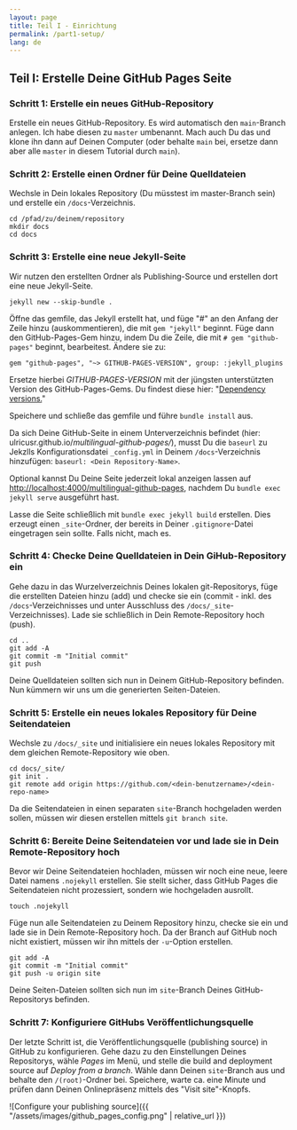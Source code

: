 ```yaml
---
layout: page
title: Teil I - Einrichtung
permalink: /part1-setup/
lang: de
---
```


## Teil I: Erstelle Deine GitHub Pages Seite

### Schritt 1: Erstelle ein neues GitHub-Repository

Erstelle ein neues GitHub-Repository. Es wird automatisch den `main`-Branch anlegen. Ich habe diesen zu `master` umbenannt. Mach auch Du das und klone ihn dann auf Deinen Computer (oder behalte `main` bei, ersetze dann aber alle `master` in diesem Tutorial durch `main`).

### Schritt 2: Erstelle einen Ordner für Deine Quelldateien

Wechsle in Dein lokales Repository (Du müsstest im master-Branch sein) und erstelle ein `/docs`-Verzeichnis.

```
cd /pfad/zu/deinem/repository
mkdir docs
cd docs
```

### Schritt 3: Erstelle eine neue Jekyll-Seite

Wir nutzen den erstellten Ordner als Publishing-Source und erstellen dort eine neue Jekyll-Seite.

`jekyll new --skip-bundle .`

Öffne das gemfile, das Jekyll erstellt hat, und füge "#" an den Anfang der Zeile hinzu (auskommentieren), die mit  `gem "jekyll"` beginnt. Füge dann den GitHub-Pages-Gem hinzu, indem Du die Zeile, die mit `# gem "github-pages"` beginnt, bearbeitest. Ändere sie zu:

`gem "github-pages", "~> GITHUB-PAGES-VERSION", group: :jekyll_plugins`

Ersetze hierbei *GITHUB-PAGES-VERSION* mit der jüngsten unterstützten Version des GitHub-Pages-Gems. Du findest diese hier: "[Dependency versions.](https://pages.github.com/versions/)"

Speichere und schließe das gemfile und führe `bundle install` aus.

Da sich Deine GitHub-Seite in einem Unterverzeichnis befindet (hier: ulricusr.github.io/*multilingual-github-pages/*), musst Du die `baseurl` zu Jekzlls Konfigurationsdatei `_config.yml` in Deinem `/docs`-Verzeichnis hinzufügen: `baseurl: <Dein Repository-Name>`.

Optional kannst Du Deine Seite jederzeit lokal anzeigen lassen auf [http://localhost:4000/multilingual-github-pages](http://localhost:4000/multilingual-github-pages), nachdem Du `bundle exec jekyll serve` ausgeführt hast.

Lasse die Seite schließlich mit `bundle exec jekyll build` erstellen. Dies erzeugt einen `_site`-Ordner, der bereits in Deiner `.gitignore`-Datei eingetragen sein sollte. Falls nicht, mach es.

### Schritt 4: Checke Deine Quelldateien in Dein GiHub-Repository ein

Gehe dazu in das Wurzelverzeichnis Deines lokalen git-Repositorys, füge die erstellten Dateien hinzu (add) und checke sie ein (commit - inkl. des `/docs`-Verzeichnisses und unter Ausschluss des `/docs/_site`-Verzeichnisses). Lade sie schließlich in Dein Remote-Repository hoch (push).

```
cd ..
git add -A
git commit -m "Initial commit"
git push
```

Deine Quelldateien sollten sich nun in Deinem GitHub-Repository befinden. Nun kümmern wir uns um die generierten Seiten-Dateien.

### Schritt 5: Erstelle ein neues lokales Repository für Deine Seitendateien

Wechsle zu `/docs/_site` und initialisiere ein neues lokales Repository mit dem gleichen Remote-Repository wie oben.

```
cd docs/_site/
git init .
git remote add origin https://github.com/<dein-benutzername>/<dein-repo-name>
```

Da die Seitendateien in einen separaten `site`-Branch hochgeladen werden sollen, müssen wir diesen erstellen mittels `git branch site`.

### Schritt 6: Bereite Deine Seitendateien vor und lade sie in Dein Remote-Repository hoch

Bevor wir Deine Seitendateien hochladen, müssen wir noch eine neue, leere Datei namens `.nojekyll` erstellen. Sie stellt sicher, dass GitHub Pages die Seitendateien nicht prozessiert, sondern wie hochgeladen ausrollt.

`touch .nojekyll`

Füge nun alle Seitendateien zu Deinem Repository hinzu, checke sie ein und lade sie in Dein Remote-Repository hoch. Da der Branch auf GitHub noch nicht existiert, müssen wir ihn mittels der `-u`-Option erstellen.

```
git add -A
git commit -m "Initial commit"
git push -u origin site
```

Deine Seiten-Dateien sollten sich nun im `site`-Branch Deines GitHub-Repositorys befinden.

### Schritt 7: Konfiguriere GitHubs Veröffentlichungsquelle

Der letzte Schritt ist, die Veröffentlichungsquelle (publishing source) in GitHub zu konfigurieren. Gehe dazu zu den Einstellungen Deines Repositorys, wähle *Pages* im Menü, und stelle die build and deployment source auf *Deploy from a branch*. Wähle dann Deinen `site`-Branch aus und behalte den `/(root)`-Ordner bei. Speichere, warte ca. eine Minute und prüfen dann Deinen Onlinepräsenz mittels des "Visit site"-Knopfs.

![Configure your publishing source]({{ "/assets/images/github_pages_config.png" | relative_url }})
